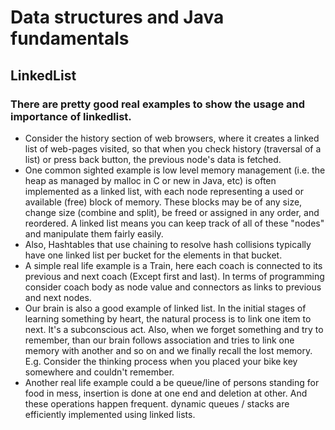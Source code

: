 # Data structures and Java fundamentals

## LinkedList

### There are pretty good real examples to show the usage and importance of linkedlist.

* Consider the history section of web browsers, where it creates a linked list of web-pages visited, so that when you check history (traversal of a list) or press back button, the previous node's data is fetched.
* One common sighted example is low level memory management (i.e. the heap as managed by malloc in C or new in Java, etc) is often implemented as a linked list, with each node representing a used or available (free) block of memory. These blocks may be of any size, change size (combine and split), be freed or assigned in any order, and reordered. A linked list means you can keep track of all of these "nodes" and manipulate them fairly easily.
* Also, Hashtables that use chaining to resolve hash collisions typically have one linked list per bucket for the elements in that bucket.
* A simple real life example is a Train, here each coach is connected to its previous and next coach (Except first and last). In terms of programming consider coach body as node value and connectors as links to previous and next nodes.
* Our brain is also a good example of linked list. In the initial stages of learning something by heart, the natural process is to link one item to next. It's a subconscious act. Also, when we forget something and try to remember, than our brain follows association and tries to link one memory with another and so on and we finally recall the lost memory.
E.g. Consider the thinking process when you placed your bike key somewhere and couldn't remember.
* Another real life example could a be queue/line of persons standing for food in mess, insertion is done at one end and deletion at other. And these operations happen frequent. dynamic queues / stacks are efficiently implemented using linked lists.